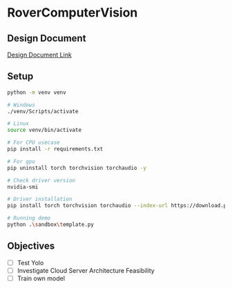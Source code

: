 # RoverComputerVision

## Design Document
[Design Document Link](https://docs.google.com/document/d/1fqYJn_2ZgH6EykcJWoc6cJIglp_C8Jcb49K0rCoC3ag/edit?tab=t.8s3b34p6bz0b)

## Setup
```bash
python -m venv venv

# Windows
./venv/Scripts/activate

# Linux
source venv/bin/activate

# For CPU usecase
pip install -r requirements.txt

# For gpu 
pip uninstall torch torchvision torchaudio -y

# Check driver version
nvidia-smi

# Driver installation 
pip install torch torchvision torchaudio --index-url https://download.pytorch.org/whl/cu121

# Running demo
python .\sandbox\template.py


```

## Objectives
- [ ] Test Yolo
- [ ] Investigate Cloud Server Architecture Feasibility
- [ ] Train own model